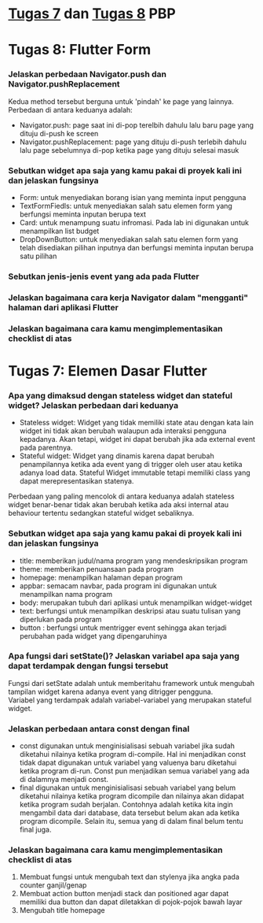 # [Tugas 7](#tugas-7-elemen-dasar-flutter) dan [Tugas 8](#tugas-8-flutter-form) PBP

# Tugas 8: Flutter Form
### Jelaskan perbedaan Navigator.push dan Navigator.pushReplacement
Kedua method tersebut berguna untuk 'pindah' ke page yang lainnya. Perbedaan di antara keduanya adalah:
- Navigator.push: page saat ini di-pop terelbih dahulu lalu baru page yang dituju di-push ke screen
- Navigator.pushReplacement: page yang dituju di-push terlebih dahulu lalu page sebelumnya di-pop ketika page yang dituju selesai masuk <br>

### Sebutkan widget apa saja yang kamu pakai di proyek kali ini dan jelaskan fungsinya
- Form: untuk menyediakan borang isian yang meminta input pengguna
- TextFormFiedls: untuk menyediakan salah satu elemen form yang berfungsi meminta inputan berupa text
- Card: untuk menampung suatu infromasi. Pada lab ini digunakan untuk menampilkan list budget
- DropDownButton: untuk menyediakan salah satu elemen form yang telah disediakan pilihan inputnya dan berfungsi meminta inputan berupa satu pilihan <br>

### Sebutkan jenis-jenis event yang ada pada Flutter

### Jelaskan bagaimana cara kerja Navigator dalam "mengganti" halaman dari aplikasi Flutter
### Jelaskan bagaimana cara kamu mengimplementasikan checklist di atas

# Tugas 7: Elemen Dasar Flutter

### Apa yang dimaksud dengan stateless widget dan stateful widget? Jelaskan perbedaan dari keduanya
- Stateless widget:
    Widget yang tidak memiliki state atau dengan kata lain widget ini tidak akan berubah walaupun ada interaksi pengguna kepadanya. Akan tetapi, widget ini dapat berubah jika ada external event pada parentnya.
- Stateful widget:
    Widget yang dinamis karena dapat berubah penampilannya ketika ada event yang di trigger oleh user atau ketika adanya load data. Stateful Widget immutable tetapi memiliki class yang dapat merepresentasikan statenya. <br>

Perbedaan yang paling mencolok di antara keduanya adalah stateless widget benar-benar tidak akan berubah ketika ada aksi internal atau behaviour tertentu sedangkan stateful widget sebaliknya.    

### Sebutkan widget apa saja yang kamu pakai di proyek kali ini dan jelaskan fungsinya
- title: memberikan judul/nama program yang mendeskripsikan program
- theme: memberikan penuansaan pada program
- homepage: menampilkan halaman depan program
- appbar: semacam navbar, pada program ini digunakan untuk menampilkan nama program
- body: merupakan tubuh dari aplikasi untuk menampilkan widget-widget
- text: berfungsi untuk menampilkan deskripsi atau suatu tulisan yang diperlukan pada program
- button : berfungsi untuk mentrigger event sehingga akan terjadi perubahan pada widget yang dipengaruhinya

### Apa fungsi dari setState()? Jelaskan variabel apa saja yang dapat terdampak dengan fungsi tersebut
Fungsi dari setState adalah untuk memberitahu framework untuk mengubah tampilan widget karena adanya event yang ditrigger pengguna.<br>
Variabel yang terdampak adalah variabel-variabel yang merupakan stateful widget.<br>

### Jelaskan perbedaan antara const dengan final
- const digunakan untuk menginisialisasi sebuah variabel jika sudah diketahui nilainya ketika program di-compile. Hal ini menjadikan const tidak dapat digunakan untuk variabel yang valuenya baru diketahui ketika program di-run. Const pun menjadikan semua variabel yang ada di dalamnya menjadi const.
- final digunakan untuk menginisialisasi sebuah variabel yang belum diketahui nilainya ketika program dicompile dan nilainya akan didapat ketika program sudah berjalan. Contohnya adalah ketika kita ingin mengambil data dari database, data tersebut belum akan ada ketika program dicompile. Selain itu, semua yang di dalam final belum tentu final juga.<br>

### Jelaskan bagaimana cara kamu mengimplementasikan checklist di atas
1. Membuat fungsi untuk mengubah text dan stylenya jika angka pada counter ganjil/genap
2. Membuat action button menjadi stack dan positioned agar dapat memiliki dua button dan dapat diletakkan di pojok-pojok bawah layar
3. Mengubah title homepage